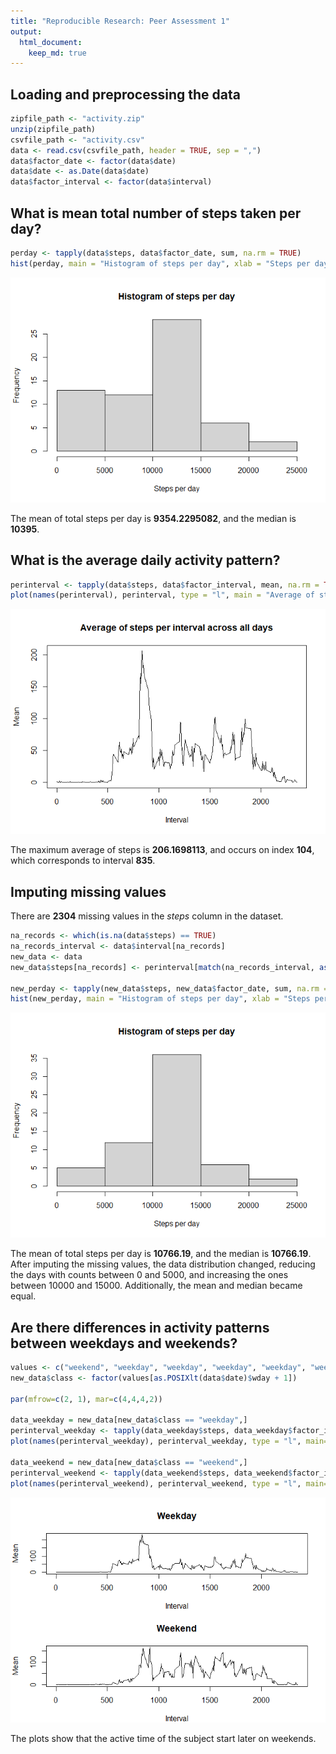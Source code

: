 ```yaml
---
title: "Reproducible Research: Peer Assessment 1"
output: 
  html_document:
    keep_md: true
---
```



## Loading and preprocessing the data


```r
zipfile_path <- "activity.zip"
unzip(zipfile_path)
csvfile_path <- "activity.csv"
data <- read.csv(csvfile_path, header = TRUE, sep = ",")
data$factor_date <- factor(data$date)
data$date <- as.Date(data$date)
data$factor_interval <- factor(data$interval)
```

## What is mean total number of steps taken per day?


```r
perday <- tapply(data$steps, data$factor_date, sum, na.rm = TRUE)
hist(perday, main = "Histogram of steps per day", xlab = "Steps per day")
```

![](PA1_template_files/figure-html/unnamed-chunk-2-1.png)<!-- -->

The mean of total steps per day is **9354.2295082**, and the median is **10395**.


## What is the average daily activity pattern?


```r
perinterval <- tapply(data$steps, data$factor_interval, mean, na.rm = TRUE)
plot(names(perinterval), perinterval, type = "l", main = "Average of steps per interval across all days", xlab="Interval", ylab="Mean")
```

![](PA1_template_files/figure-html/unnamed-chunk-3-1.png)<!-- -->

The maximum average of steps is **206.1698113**, and occurs on index **104**, which corresponds to interval **835**.

## Imputing missing values

There are **2304** missing values in the *steps* column in the dataset.


```r
na_records <- which(is.na(data$steps) == TRUE)
na_records_interval <- data$interval[na_records]
new_data <- data
new_data$steps[na_records] <- perinterval[match(na_records_interval, as.numeric(names(perinterval)))]

new_perday <- tapply(new_data$steps, new_data$factor_date, sum, na.rm = TRUE)
hist(new_perday, main = "Histogram of steps per day", xlab = "Steps per day")
```

![](PA1_template_files/figure-html/unnamed-chunk-4-1.png)<!-- -->

The mean of total steps per day is **10766.19**, and the median is **10766.19**. After imputing the missing values, the data distribution changed, reducing the days with counts between 0 and 5000, and increasing the ones between 10000 and 15000. Additionally, the mean and median became equal. 



## Are there differences in activity patterns between weekdays and weekends?


```r
values <- c("weekend", "weekday", "weekday", "weekday", "weekday", "weekday", "weekend")
new_data$class <- factor(values[as.POSIXlt(data$date)$wday + 1])

par(mfrow=c(2, 1), mar=c(4,4,4,2))

data_weekday = new_data[new_data$class == "weekday",]
perinterval_weekday <- tapply(data_weekday$steps, data_weekday$factor_interval, mean, na.rm = TRUE)
plot(names(perinterval_weekday), perinterval_weekday, type = "l", main="Weekday", xlab="Interval", ylab="Mean")

data_weekend = new_data[new_data$class == "weekend",]
perinterval_weekend <- tapply(data_weekend$steps, data_weekend$factor_interval, mean, na.rm = TRUE)
plot(names(perinterval_weekend), perinterval_weekend, type = "l", main="Weekend", xlab="Interval", ylab="Mean")
```

![](PA1_template_files/figure-html/unnamed-chunk-5-1.png)<!-- -->

The plots show that the active time of the subject start later on weekends.

